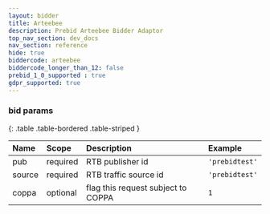 ```yaml
---
layout: bidder
title: Arteebee
description: Prebid Arteebee Bidder Adaptor
top_nav_section: dev_docs
nav_section: reference
hide: true
biddercode: arteebee
biddercode_longer_than_12: false
prebid_1_0_supported : true
gdpr_supported: true
---
```


### bid params

{: .table .table-bordered .table-striped } 

| Name | Scope    | Description        | Example  |
| :--- | :----    | :----------        | :------  |
| pub   | required | RTB publisher id    | `'prebidtest'` |
| source | required | RTB traffic source id        | `'prebidtest'` |
| coppa | optional | flag this request subject to COPPA | `1` |